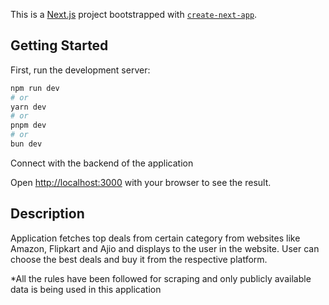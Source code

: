 This is a [Next.js](https://nextjs.org/) project bootstrapped with [`create-next-app`](https://github.com/vercel/next.js/tree/canary/packages/create-next-app).

## Getting Started

First, run the development server:

```bash
npm run dev
# or
yarn dev
# or
pnpm dev
# or
bun dev
```
Connect with the backend of the application

Open [http://localhost:3000](http://localhost:3000) with your browser to see the result.

## Description

Application fetches top deals from certain category from websites like Amazon, Flipkart and Ajio and displays to the user in the website. User can choose the best deals and buy it from the respective platform. 

*All the rules have been followed for scraping and only publicly available data is being used in this application

